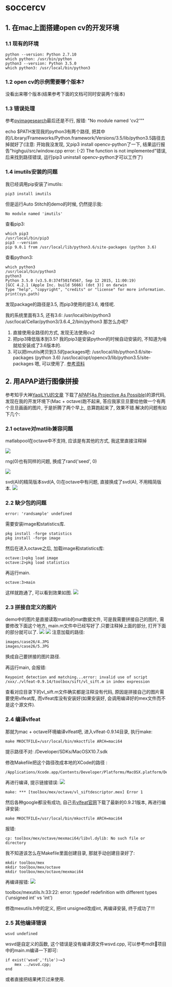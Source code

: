 # soccercv



## 1. 在mac上面搭建open cv的开发环境

### 1.1 现有的环境
```
python --version: Python 2.7.10
which python: /usr/bin/python
python3 --version: Python 3.5.0
which python3: /usr/local/bin/python3
```

### 1.2 open cv的示例需要哪个版本?

没看出来哪个版本(结果参考下面的文档可同时安装两个版本)

### 1.3 错误处理

参考[pyimagesearch](http://www.pyimagesearch.com/2016/12/19/install-opencv-3-on-macos-with-homebrew-the-easy-way/)最后还是不行, 报错: "No module named 'cv2'""

echo $PATH发现我的python3有两个路径, 把其中的/Library/Frameworks/Python.framework/Versions/3.5/lib/python3.5路径去掉就好了(注意: 开始我没发现, 又pip3 install opencv-python了一下, 结果运行报告"highgui/src/window.cpp error: (-2) The function is not implemented"错误, 后来找到路径错误, 运行pip3 uninstall opencv-python才可以工作了)

### 1.4 imutils安装的问题

我已经调用pip安装了imutils: 
```
pip3 install imutils
```
但是运行Auto Stitch的demo的时候, 仍然提示我:
```
No module named 'imutils'
```
查看pip3:
``` 
which pip3
/usr/local/bin/pip3
pip3 --version
pip 9.0.1 from /usr/local/lib/python3.6/site-packages (python 3.6)
```
查看python3:
```
which python3
/usr/local/bin/python3
python3
Python 3.5.0 (v3.5.0:374f501f4567, Sep 12 2015, 11:00:19) 
[GCC 4.2.1 (Apple Inc. build 5666) (dot 3)] on darwin
Type "help", "copyright", "credits" or "license" for more information.
print(sys.path)
```
发现package的路径是3.5, 而pip3使用的是3.6, 难怪呢.

我的系统里面有3.5, 还有3.6:
/usr/local/bin/python3
/usr/local/Cellar/python3/3.6.4_2/bin/python3
那怎么办呢? 
1. 直接使用全路径的方式, 发现无法使用cv2
2. 把pip3降低版本到3.5? 我的pip3是安装python的时候自动安装的, 不知道为啥就给安装成了3.6版本的.
3. 可以把imutils拷贝到3.5的packages吧: 
/usr/local/lib/python3.6/site-packages (python 3.6)
/usr/local/opt/opencv3/lib/python3.5/site-packages
嗯, 可以使用了. [参考资料](https://qinjiangbo.com/solve-problem-that-python3-cannot-load-modules-pip3-installed.html)


## 2. 用APAP进行图像拼接
参考知乎大神[YaqiLYU的文章](
https://www.zhihu.com/question/34535199)
下载了[APAP(As Projective As Possible)](https://cs.adelaide.edu.au/~tjchin/apap/)的源代码, 发现在我的开发环境下(Mac + octave)跑不起来, 答应我家旦旦要给他做一个有两个旦旦画画的图片, 于是折腾了两个早上, 总算跑起来了, 效果不错.解决的问题有如下几个:

### 2.1 octave对matlib兼容问题

matlabpool在octave中不支持, 应该是有其他的方式, 我这里直接注释掉

![](doc/matlabpool.png)

rng(0)也有同样的问题, 换成了rand('seed', 0)

![](doc/rand_rng.png)

svd(A)的精简版本svd(A, 0)在octave中有问题, 直接换成了svd(A), 不用精简版本.
![](doc/svd.png)

### 2.2 缺少包的问题
```
error: 'randsample' undefined
```

需要安装image和statistics库.
```
pkg install -forge statistics
pkg install -forge image
```
然后在进入octave之后, 加载image和statistics库:
```
octave:1>pkg load image
octave:2>pkg load statistics
```
再运行main.
```
octave:3>main
```
这样就跑通了, 可以看到效果如图.
![](doc/demo.JPEG)
### 2.3 拼接自定义的图片
demo中的图片是直接读取matlib的mat数据文件, 可是我需要拼接自己的图片, 需要修改下面这个地方, main.m文件中已经写好了.只要注释掉上面的部分, 打开下面的部分就可以了.
![](doc/comment_original.JPEG)
![](doc/uncomment.JPEG)
注意加载的路径:
```
images/case26/4.JPG
images/case26/5.JPG
```
换成自己要拼接的图片路径.

再运行main, 会报错:
```
Keypoint detection and matching...error: invalid use of script /xxx/./vlfeat-0.9.14/toolbox/sift/vl_sift.m in index expression
```

查看对应目录下的vl_sift.m文件确实都是注释没有代码, 原因是拼接自己的图片需要使用vlfeat库, 而vlfeat库没有安装好(如果安装好, 会调用编译好的mex文件而不是这个源文件).

### 2.4 编译vlfeat

那就为mac + octave环境编译vlfeat吧, 进入vlfeat-0.9.14目录, 执行make:
```
make MKOCTFILE=/usr/local/bin/mkoctfile ARCH=maci64
```

提示路径不对: /Developer/SDKs/MacOSX10.7.sdk

修改Makefile把这个路径改成本地的XCode的路径
:
```
/Applications/Xcode.app/Contents/Developer/Platforms/MacOSX.platform/Developer/SDKs/MacOSX.sdk
```
再进行编译, 提示链接错误:
![](doc/vlfeat_link_error.JPEG)
```
make: *** [toolbox/mex/octave/vl_siftdescriptor.mex] Error 1
```
然后各种google都没有成功, 自己去[vlfeat官网](http://www.vlfeat.org/download.html)下载了最新的0.9.21版本, 再进行编译安装:
```
make MKOCTFILE=/usr/local/bin/mkoctfile ARCH=maci64
```
报错:
```
cp: toolbox/mex/octave/mexmaci64/libvl.dylib: No such file or directory
```
我不知道该怎么在Makefile里面创建目录, 那就手动创建目录好了:
```
mkdir toolbox/mex
mkdir toolbox/mex/octave
mkdir toolbox/mex/octave/mexmaci64
```

再编译报错:
![](doc/vlfeat_type_error.JPEG)

toolbox/mexutils.h:33:22: error: typedef redefinition with different types
      ('unsigned int' vs 'int')

修改mexutils.h中的定义, 把int unsigned改成int, 再编译安装, 终于成功了!!!

### 2.5 其他编译错误
```
wsvd undefined
```
wsvd是自定义的函数, 这个错误是没有编译源文件wsvd.cpp, 可以参考mdlt项目中的main.m编译一下即可:
```
if exist('wsvd','file')~=3
    mex ../wsvd.cpp;
end
```
或者直接把结果拷贝过来使用.
